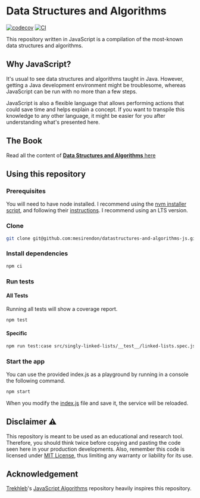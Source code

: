 # Data Structures and Algorithms
[![codecov](https://codecov.io/gh/mesirendon/datastructures-and-algorithms-js/branch/main/graph/badge.svg?token=G7ACV97AFD)](https://codecov.io/gh/mesirendon/datastructures-and-algorithms-js)
[![CI](https://github.com/mesirendon/datastructures-and-algorithms-js/actions/workflows/ci.yml/badge.svg?branch=main)](https://github.com/mesirendon/datastructures-and-algorithms-js/actions/workflows/ci.yml)

This repository written in JavaScript is a compilation of the most-known data structures and algorithms.

## Why JavaScript?
It's usual to see data structures and algorithms taught in Java. However, getting a Java development environment might be troublesome, whereas JavaScript can be run with no more than a few steps.

JavaScript is also a flexible language that allows performing actions that could save time and helps explain a concept. If you want to transpile this knowledge to any other language, it might be easier for you after understanding what's presented here.

## The Book
Read all the content of [**Data Structures and Algorithms** here](content.md)

## Using this repository

### Prerequisites
You will need to have node installed. I recommend using the [nvm installer script](https://github.com/nvm-sh/nvm#install--update-script), and following their [instructions](https://github.com/nvm-sh/nvm#usage). I recommend using an LTS version.

### Clone
```bash
git clone git@github.com:mesirendon/datastructures-and-algorithms-js.git
```

### Install dependencies
```bash
npm ci
```

### Run tests

#### All Tests
Running all tests will show a coverage report.
```bash
npm test
```

#### Specific
```bash
npm run test:case src/singly-linked-lists/__test__/linked-lists.spec.js
```

### Start the app
You can use the provided index.js as a playground by running in a console the following command.

```bash
npm start
```

When you modify the [index.js](index.js) file and save it, the service will be reloaded.

## Disclaimer ⚠️
This repository is meant to be used as an educational and research tool. Therefore, you should think twice before copying and pasting the code seen here in your production developments. Also, remember this code is licensed under [MIT License](LICENSE), thus limiting any warranty or liability for its use.

## Acknowledgement
[Trekhleb](https://github.com/trekhleb)'s [JavaScript Algorithms](https://github.com/trekhleb/javascript-algorithms) repository heavily inspires this repository.